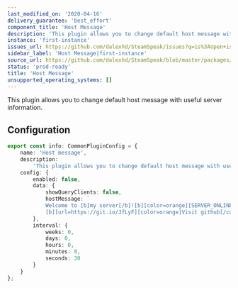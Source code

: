 ```yaml
---
last_modified_on: '2020-04-16'
delivery_guarantee: 'best_effort'
component_title: 'Host Message'
description: 'This plugin allows you to change default host message with useful server information.'
instance: 'first-instance'
issues_url: https://github.com/dalexhd/SteamSpeak/issues?q=is%3Aopen+is%3Aissue
sidebar_label: 'Host Message|first-instance'
source_url: https://github.com/dalexhd/SteamSpeak/blob/master/packages/server/src/core/TeamSpeak/plugins/first-instance/host_message.ts
status: 'prod-ready'
title: 'Host Message'
unsupported_operating_systems: []
---
```


This plugin allows you to change default host message with useful server information.

## Configuration

```typescript
export const info: CommonPluginConfig = {
	name: 'Host message',
	description:
		'This plugin allows you to change default host message with useful server information.',
	config: {
		enabled: false,
		data: {
			showQueryClients: false,
			hostMessage: `
			Welcome to [b]my server[/b]![b][color=orange][SERVER_ONLINE]/[SERVER_MAX_CLIENTS][/color][/b] users online!
			[b][url=https://git.io/JfLyF][color=orange]Visit github[/color][/url][/b]`
		},
		interval: {
			weeks: 0,
			days: 0,
			hours: 0,
			minutes: 0,
			seconds: 30
		}
	}
};
```
